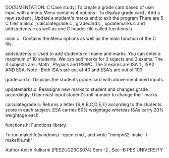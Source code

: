 DOCUMENTATION:
C Case study:
To create a grade card based of user input with a menu
Menu contains 4 options : To display grade card , Add a new student , Update a student's marks and to exit the program
There are 5 C files main.c , calculategrade.c , gradecard.c , updatemarks.c and addstudents.c as well as one C header file called fucntions.h

main.c :
Contains the Menu options as well as the main function of the C file.

addstudents.c:
Used to add students roll name and marks.
You can enter a maximum of 10 students.
We can add marks for 3 sujects and 3 exams.
The 3 subjects are : Math , Physics and PSWC.
The 3 exams are ISA 1 , ISA2 AND ESA.
Note : Both ISA's are out of 40 and ESA's are out of 100

gradecard.c:
Displays the students grade card with above mentioned inputs.

updatemarks.c:
Reassigns new marks to student and changes grade accordingly.
User must input student's roll number to change their marks.

calculategrade.c:
Returns a letter {S,A,B,C,D,E,F} according to the students score in each subject.
ESA carries 60% weightage whereas ISAs carry 20% weightage each.


functions.h:
Functions library.

To run makefile(windows) : open cmd , and write "mingw32-make -f makefile.mk"

Author:Anish Kulkarni [PES2UG23CS074]
Sem -2 , Sec -B
PES UNIVERSITY
